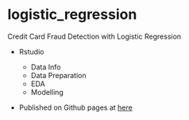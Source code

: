 # logistic_regression
Credit Card Fraud Detection with Logistic Regression

* Rstudio
  * Data Info
  * Data Preparation
  * EDA
  * Modelling
 
* Published on Github pages at [here](https://katv7.github.io/logistic_regression)
